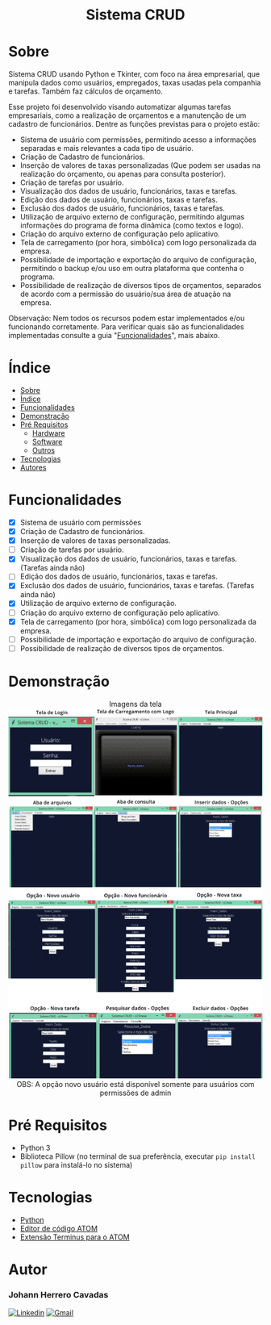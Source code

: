 <h1 align = "center"> Sistema CRUD </h1>

# Sobre
Sistema CRUD usando Python e Tkinter, com foco na área empresarial, que manipula dados como usuários, empregados, taxas usadas pela companhia e tarefas. Também faz cálculos de orçamento.

Esse projeto foi desenvolvido visando automatizar algumas tarefas empresariais, como a realização de orçamentos e a manutenção de um cadastro de funcionários. Dentre as funções previstas para o projeto estão:

- Sistema de usuário com permissões, permitindo acesso a informações separadas e mais relevantes a cada tipo de usuário.
- Criação de Cadastro de funcionários.
- Inserção de valores de taxas personalizadas (Que podem ser usadas na realização do orçamento, ou apenas para consulta posterior).
- Criação de tarefas por usuário.
- Visualização dos dados de usuário, funcionários, taxas e tarefas.
- Edição dos dados de usuário, funcionários, taxas e tarefas.
- Exclusão dos dados de usuário, funcionários, taxas e tarefas.
- Utilização de arquivo externo de configuração, permitindo algumas informações do programa de forma dinâmica (como textos e logo).
- Criação do arquivo externo de configuração pelo aplicativo.
- Tela de carregamento (por hora, simbólica) com logo personalizada da empresa.
- Possibilidade de importação e exportação do arquivo de configuração, permitindo o backup e/ou uso em outra plataforma que contenha o programa.
- Possibilidade de realização de diversos tipos de orçamentos, separados de acordo com a permissão do usuário/sua área de atuação na empresa.

Observação: Nem todos os recursos podem estar implementados e/ou funcionando corretamente. Para verificar quais são as funcionalidades implementadas consulte a guia "[Funcionalidades](#Funcionalidades)", mais abaixo.

# Índice

* [Sobre](#sobre)
* [Índice](#indice)
* [Funcionalidades](#funcionalidades)
* [Demonstração](#demonstracao)
* [Pré Requisitos](#pre-requisitos)
  * [Hardware](#hardware)
  * [Software](#software)
  * [Outros](#outros)
* [Tecnologias](#tecnologias)
* [Autores](#autores)


# Funcionalidades
- [x] Sistema de usuário com permissões
- [x] Criação de Cadastro de funcionários.
- [x] Inserção de valores de taxas personalizadas.
- [ ] Criação de tarefas por usuário.
- [x] Visualização dos dados de usuário, funcionários, taxas e tarefas. (Tarefas ainda não)
- [ ] Edição dos dados de usuário, funcionários, taxas e tarefas.
- [x] Exclusão dos dados de usuário, funcionários, taxas e tarefas. (Tarefas ainda não)
- [x] Utilização de arquivo externo de configuração.
- [ ] Criação do arquivo externo de configuração pelo aplicativo.
- [x] Tela de carregamento (por hora, simbólica) com logo personalizada da empresa.
- [ ] Possibilidade de importação e exportação do arquivo de configuração.
- [ ] Possibilidade de realização de diversos tipos de orçamentos.

# Demonstração
<div align = "center">

<div> Imagens da tela
<img src="README_files/Imagens1.png", alt="Conjunto de imagens das telas - 1">
<img src="README_files/Imagens2.png", alt="Conjunto de imagens das telas - 2">
</div>

<div> OBS: A opção novo usuário está disponível somente para usuários com permissões de admin</div>
</div>

# Pré Requisitos

- Python 3
- Biblioteca Pillow (no terminal de sua preferência, executar ```pip install pillow``` para instalá-lo no sistema)


# Tecnologias

- [Python](https://www.python.org/)
- [Editor de código ATOM](https://atom.io/)
- [Extensão Terminus para o ATOM](https://atom.io/packages/terminus)


# Autor
### Johann Herrero Cavadas
[![Linkedin](https://img.shields.io/badge/LinkedIn-0077B5?style=for-the-badge&logo=linkedin&logoColor=white)](https://www.linkedin.com/in/jherrerocavadas/)
[![Gmail](https://img.shields.io/badge/Gmail-D14836?style=for-the-badge&logo=gmail&logoColor=white)](mailto:jherrerocavadas@gmail.com?Subject=Contato%20github%20-%20Repositório%20Sistema_CRUD)

